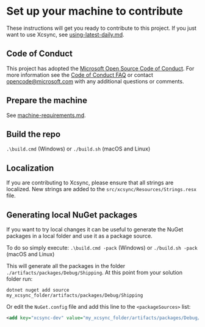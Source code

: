 # Set up your machine to contribute

These instructions will get you ready to contribute to this project. If you just want to use Xcsync, see [using-latest-daily.md](using-latest-daily.md).

## Code of Conduct

This project has adopted the [Microsoft Open Source Code of Conduct](CODE_OF_CONDUCT.md). For more information see the [Code of Conduct FAQ](https://opensource.microsoft.com/codeofconduct/faq/) or contact [opencode@microsoft.com](mailto:opencode@microsoft.com) with any additional questions or comments.

## Prepare the machine

See [machine-requirements.md](machine-requirements.md).

## Build the repo
`.\build.cmd` (Windows) or `./build.sh` (macOS and Linux)

## Localization

If you are contributing to Xcsync, please ensure that all strings are localized. New strings are added to the `src/xcsync/Resources/Strings.resx` file.

## Generating local NuGet packages

If you want to try local changes it can be useful to generate the NuGet packages
in a local folder and use it as a package source.

To do so simply execute:
`.\build.cmd -pack` (Windows) or `./build.sh -pack` (macOS and Linux)

This will generate all the packages in the folder `./artifacts/packages/Debug/Shipping`. At this point from your solution folder run:

`dotnet nuget add source my_xcsync_folder/artifacts/packages/Debug/Shipping`

Or edit the `NuGet.config` file and add this line to the `<packageSources>` list:

```xml
<add key="xcsync-dev" value="my_xcsync_folder/artifacts/packages/Debug/Shipping" />
```
